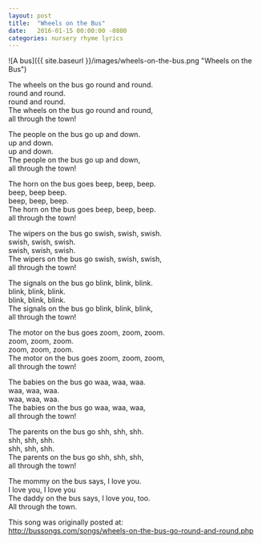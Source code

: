 ```yaml
---
layout: post
title:  "Wheels on the Bus"
date:   2016-01-15 00:00:00 -0800
categories: nursery rhyme lyrics
---
```

![A bus]({{ site.baseurl }}/images/wheels-on-the-bus.png "Wheels on the Bus")

The wheels on the bus go round and round.  
round and round.  
round and round.  
The wheels on the bus go round and round,  
all through the town!

The people on the bus go up and down.  
up and down.  
up and down.  
The people on the bus go up and down,  
all through the town!

The horn on the bus goes beep, beep, beep.  
beep, beep beep.  
beep, beep, beep.  
The horn on the bus goes beep, beep, beep.  
all through the town!

The wipers on the bus go swish, swish, swish.  
swish, swish, swish.  
swish, swish, swish.  
The wipers on the bus go swish, swish, swish,  
all through the town!

The signals on the bus go blink, blink, blink.  
blink, blink, blink.  
blink, blink, blink.  
The signals on the bus go blink, blink, blink,  
all through the town!

The motor on the bus goes zoom, zoom, zoom.  
zoom, zoom, zoom.  
zoom, zoom, zoom.  
The motor on the bus goes zoom, zoom, zoom,  
all through the town!  

The babies on the bus go waa, waa, waa.  
waa, waa, waa.  
waa, waa, waa.  
The babies on the bus go waa, waa, waa,  
all through the town!  

The parents on the bus go shh, shh, shh.  
shh, shh, shh.  
shh, shh, shh.  
The parents on the bus go shh, shh, shh,  
all through the town!  

The mommy on the bus says, I love you.  
I love you, I love you  
The daddy on the bus says, I love you, too.  
All through the town.   

This song was originally posted at:  
http://bussongs.com/songs/wheels-on-the-bus-go-round-and-round.php